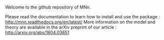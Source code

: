 Welcome to the github repository of MNn.

Please read the documentation to learn how to install and use the package : http://mnn.readthedocs.org/en/latest/
More information on the model and theory are available in the arXiv preprint of our article : http://arxiv.org/abs/1604.03651
